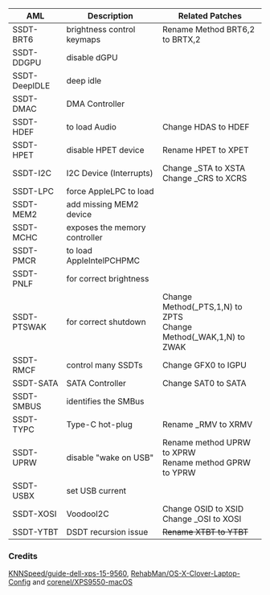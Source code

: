 | AML           | Description                   | Related Patches                                              |
| ------------- | ----------------------------- | ------------------------------------------------------------ |
| SSDT-BRT6     | brightness control keymaps    | Rename Method BRT6,2 to BRTX,2                               |
| SSDT-DDGPU    | disable dGPU                  |                                                              |
| SSDT-DeepIDLE | deep idle                     |                                                              |
| SSDT-DMAC     | DMA Controller                |                                                              |
| SSDT-HDEF     | to load Audio                 | Change HDAS to HDEF                                          |
| SSDT-HPET     | disable HPET device           | Rename HPET to XPET                                          |
| SSDT-I2C      | I2C Device (Interrupts)       | Change _STA to XSTA<br />Change _CRS to XCRS                 |
| SSDT-LPC      | force AppleLPC to load        |                                                              |
| SSDT-MEM2     | add missing MEM2 device       |                                                              |
| SSDT-MCHC     | exposes the memory controller |                                                              |
| SSDT-PMCR     | to load AppleIntelPCHPMC      |                                                              |
| SSDT-PNLF     | for correct brightness        |                                                              |
| SSDT-PTSWAK   | for correct shutdown          | Change Method(\_PTS,1,N) to ZPTS<br />Change Method(\_WAK,1,N) to ZWAK |
| SSDT-RMCF     | control many SSDTs            | Change GFX0 to IGPU                                          |
| SSDT-SATA     | SATA Controller               | Change SAT0 to SATA                                          |
| SSDT-SMBUS    | identifies the SMBus          |                                                              |
| SSDT-TYPC     | Type-C hot-plug               | Rename _RMV to XRMV                                          |
| SSDT-UPRW     | disable "wake on USB"         | Rename method UPRW to XPRW<br />Rename method GPRW to YPRW   |
| SSDT-USBX     | set USB current               |                                                              |
| SSDT-XOSI     | VoodooI2C                     | Change OSID to XSID<br />Change _OSI to XOSI                 |
| SSDT-YTBT     | DSDT recursion issue          | ~~Rename XTBT to YTBT~~                                      |

### Credits

[KNNSpeed/guide-dell-xps-15-9560](https://www.tonymacx86.com/threads/guide-dell-xps-15-9560-4k-touch-1tb-ssd-32gb-ram-100-adobergb.224486/), [RehabMan/OS-X-Clover-Laptop-Config](https://github.com/RehabMan/OS-X-Clover-Laptop-Config) and [corenel/XPS9550-macOS](https://github.com/corenel/XPS9550-macOS)


